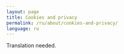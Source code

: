 ```yaml
---
layout: page
title: Cookies and privacy
permalink: /ru/about/cookies-and-privacy/
language: ru
---
```


Translation needed.
